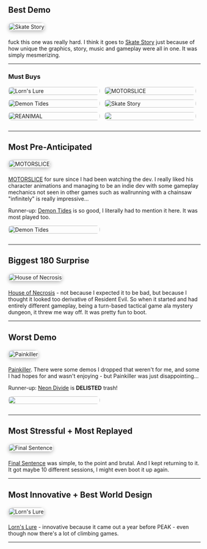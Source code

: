 ## Best Demo

<div class="featured-game">
  <a href="https://store.steampowered.com/app/1263240/Skate_Story/" target="_blank">
    <img src="https://shared.fastly.steamstatic.com/store_item_assets/steam/apps/1263240/fcd83e0b0fdddef3f4db4718fcd3a84f184dafe3/header.jpg" alt="Skate Story">
  </a>
</div>

fuck this one was really hard. I think it goes to [Skate Story](https://github.com/chrisbrasington/nextfest/blob/main/2025_October.md#skate-story) just because of how unique the graphics, story, music and gameplay were all in one. It was simply mesmerizing.  

--- 

### Must Buys 

<div class="runner-gallery">
  <a href="https://store.steampowered.com/app/1417930/Lorns_Lure/"><img src="https://shared.fastly.steamstatic.com/store_item_assets/steam/apps/1417930/header.jpg" alt="Lorn's Lure"></a>
  <a href="https://store.steampowered.com/app/2830030/MOTORSLICE/"><img src="https://shared.fastly.steamstatic.com/store_item_assets/steam/apps/2830030/header.jpg" alt="MOTORSLICE"></a>
  <a href="https://store.steampowered.com/app/2585890/Demon_Tides/"><img src="https://shared.fastly.steamstatic.com/store_item_assets/steam/apps/2585890/header.jpg" alt="Demon Tides"></a>
  <a href="https://store.steampowered.com/app/1263240/Skate_Story/"><img src="https://shared.fastly.steamstatic.com/store_item_assets/steam/apps/1263240/fcd83e0b0fdddef3f4db4718fcd3a84f184dafe3/header.jpg" alt="Skate Story"></a>
  <a href="https://store.steampowered.com/app/2129530/REANIMAL/"><img src="https://shared.fastly.steamstatic.com/store_item_assets/steam/apps/2129530/header.jpg" alt="REANIMAL"></a>
  <a href="https://store.steampowered.com/app/1395520/The_Sance_of_Blake_Manor/"><img src="https://shared.fastly.steamstatic.com/store_item_assets/steam/apps/1395520/09df209c551539dc76679ca24b079b5771c2c281/header.jpg?t=1761138670"></a>
</div>

---

## Most Pre-Anticipated

<div class="featured-game">
  <a href="https://store.steampowered.com/app/2830030/MOTORSLICE/" target="_blank">
    <img src="https://shared.fastly.steamstatic.com/store_item_assets/steam/apps/2830030/header.jpg" alt="MOTORSLICE">
  </a>
</div>

[MOTORSLICE](https://github.com/chrisbrasington/nextfest/blob/main/2025_October.md#motorslice) for sure since I had been watching the dev. I really liked his character animations and managing to be an indie dev with some gameplay mechanics not seen in other games such as wallrunning with a chainsaw "infinitely" is really impressive...  

Runner-up: [Demon Tides](https://github.com/chrisbrasington/nextfest/blob/main/2025_October.md#neon-divide) is so good, I literally had to mention it here. It was most played too.

<div class="runner-gallery">
  <a href="https://store.steampowered.com/app/2585890/Demon_Tides/"><img src="https://shared.fastly.steamstatic.com/store_item_assets/steam/apps/2585890/header.jpg" alt="Demon Tides"></a></div>

---

## Biggest 180 Surprise

<div class="featured-game">
  <a href="https://store.steampowered.com/app/2005870/House_of_Necrosis/" target="_blank">
    <img src="https://shared.fastly.steamstatic.com/store_item_assets/steam/apps/2005870/header.jpg?t=1759762809" alt="House of Necrosis">
  </a>
</div>

[House of Necrosis](https://github.com/chrisbrasington/nextfest/blob/main/2025_October.md#house-of-necrosis-demo) - not because I expected it to be bad, but because I thought it looked too derivative of Resident Evil. So when it started and had entirely different gameplay, being a turn-based tactical game ala mystery dungeon, it threw me way off. It was pretty fun to boot.

---

## Worst Demo

<div class="featured-game">
  <a href="https://store.steampowered.com/app/2300120/Painkiller/" target="_blank">
    <img src="https://shared.fastly.steamstatic.com/store_item_assets/steam/apps/2300120/fa89a77d18796ccbc571f178b67f348b671b529d/header.jpg?t=1761066355" alt="Painkiller">
  </a>
</div>

[Painkiller](https://github.com/chrisbrasington/nextfest/blob/main/2025_October.md#painkiller). There were some demos I dropped that weren't for me, and some I had hopes for and wasn't enjoying - but Painkiller was just disappointing...

Runner-up: [Neon Divide](https://github.com/chrisbrasington/nextfest/blob/main/2025_October.md#neon-divide) is <b>DELISTED</b> trash!

<div class="runner-gallery">
  <a href="https://steamdb.info/app/3887650/history/" target="_blank">
    <img src="https://shared.fastly.steamstatic.com/store_item_assets/steam/apps/3887650/de1dce4ee5e14ded7316ce6c37b89496c3f26709/header.jpg?t=1761005897 alt="NEON DIVIDE">
  </a>
</div>

---

## Most Stressful + Most Replayed

<div class="featured-game">
  <a href="https://store.steampowered.com/app/2413950/Final_Sentence/" target="_blank">
    <img src="https://shared.fastly.steamstatic.com/store_item_assets/steam/apps/2413950/dd0951a66c786b1a81547af2f7cd055362c9c7f1/header.jpg?t=1760176284" alt="Final Sentence">
  </a>
</div>

[Final Sentence](https://github.com/chrisbrasington/nextfest/blob/main/2025_October.md#final-sentence-demo) was simple, to the point and brutal. And I kept returning to it. It got maybe 10 different sessions, I might even boot it up again.

---

## Most Innovative + Best World Design

<div class="featured-game">
  <a href="https://store.steampowered.com/app/1417930/Lorns_Lure/" target="_blank">
    <img src="https://shared.fastly.steamstatic.com/store_item_assets/steam/apps/1417930/header.jpg" alt="Lorn's Lure">
  </a>
</div>

[Lorn's Lure](https://github.com/chrisbrasington/nextfest/blob/main/2025_October.md#lorns-lure) - innovative because it came out a year before PEAK - even though now there's a lot of climbing games.

---



<style>
/* ===== Featured Game (Large Banner) ===== */
.featured-game {
  display: flex;
  justify-content: left;
  margin: 1.5em 0;
}

.featured-game img {
  width: 100%;
  max-width: 600px;
  border-radius: 12px;
  transition: transform 0.25s ease, box-shadow 0.25s ease;
  box-shadow: 0 3px 10px rgba(0, 0, 0, 0.25);
}

.featured-game img:hover {
  transform: scale(1.03);
  box-shadow: 0 6px 18px rgba(0, 0, 0, 0.4);
}

/* ===== Runner-up Gallery (Smaller Images) ===== */
.runner-gallery {
  display: flex;
  flex-wrap: wrap;
  justify-content: left;
  gap: 12px;
  margin: 1em 0 2em;
}

.runner-gallery a {
  flex: 1 1 200px;
  max-width: 240px;
  border-radius: 8px;
  overflow: hidden;
  transition: transform 0.2s ease, box-shadow 0.2s ease;
}

.runner-gallery a:hover {
  transform: scale(1.05);
  box-shadow: 0 4px 12px rgba(0, 0, 0, 0.25);
}

.runner-gallery img {
  width: 100%;
  height: auto;
  display: block;
  border-radius: 8px;
}
</style>
